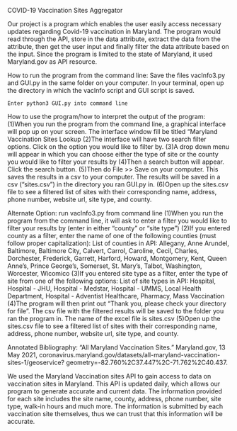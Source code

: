 COVID-19 Vaccination Sites Aggregator

Our project is a program which enables the user easily access necessary updates regarding Covid-19 vaccination in Maryland. The program would read through the API, store in the data attribute, extract the data from the attribute, then get the user input and finally filter the data attribute based on the input. Since the program is limited to the state of Maryland, it used Maryland.gov as API resource. 

How to run the program from the command line: 
    Save the files vacInfo3.py and GUI.py in the same folder on your computer. In your terminal, open up the directory in which the vacInfo script and GUI script is saved. 
    
    Enter python3 GUI.py into command line 

How to use the program/how to interpret the output of the program: 
    (1)When you run the program from the command line, a graphical interface will pop up on your screen. The interface window fill be titled “Maryland Vaccination Sites Lookup 
    (2)The interface will have two search filter options. Click on the option you would like to filter by. 
    (3)A drop down menu will appear in which you can choose either the type of site or the county you would like to filter your results by 
    (4)Then a search button will appear. Click the search button. 
    (5)Then do File >> Save on your computer. This saves the results in a csv to your computer. The results will be saved in a csv (“sites.csv”) in the directory you ran GUI.py in. 
    (6)Open up the sites.csv file to see a filtered list of sites with their corresponding name, address, phone number, website url, site type, and county.

Alternate Option: run vacInfo3.py from command line
    (1)When you run the program from the command line, it will ask to enter a filter you would like to filter your results by (enter in either “county” or “site type”)
    (2)If you entered county as a filter, enter the name of one of the following counties (must follow proper capitalization): 
        List of counties in API: Allegany, Anne Arundel, Baltimore, Baltimore City, Calvert, Carrol, Caroline, Cecil, Charles, Dorchester, Frederick, Garrett, Harford, Howard, Montgomery, Kent, Queen Anne’s, Prince George’s, Somerset, St. Mary’s, Talbot, Washington, Worcester, Wicomico
    (3)If you entered site type as a filter, enter the type of site from one of the following options: 
        List of site types in API: Hospital, Hospital - JHU, Hospital - Medstar, Hospital - UMMS, Local Health Department, Hospital - Adventist Healthcare, Pharmacy, Mass Vaccination
    (4)The program will then print out “Thank you, please check your directory for file”. The csv file with the filtered results will be saved to the folder you ran the program in. The name of the excel file is sites.csv
    (5)Open up the sites.csv file to see a filtered list of sites with their corresponding name, address, phone number, website url, site type, and county. 

Annotated Bibliography: 
“All Maryland Vaccination Sites.” Maryland.gov, 13 May 2021, 
    coronavirus.maryland.gov/datasets/all-maryland-vaccination-sites-1/geoservice? geometry=-82.760%2C37.447%2C-71.762%2C40.437.

We used the Maryland Vaccination sites API to gain access to data on vaccination sites in Maryland. This API is updated daily, which allows our program to generate accurate and current data. The information provided for each site includes the site name, county, address, phone number, site type, walk-in hours and much more. The information is submitted by each vaccination site themselves, thus we can trust that this information will be accurate. 